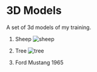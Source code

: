 # 3D Models

A set of 3d models of my training.

1. Sheep
![sheep](https://user-images.githubusercontent.com/13240952/119527694-40302b80-bd89-11eb-9fb9-f2a220fbf58e.png)

2. Tree
![tree](https://user-images.githubusercontent.com/13240952/119555750-e0e11400-bda6-11eb-86eb-c8e986ebe310.png)

3. Ford Mustang 1965

